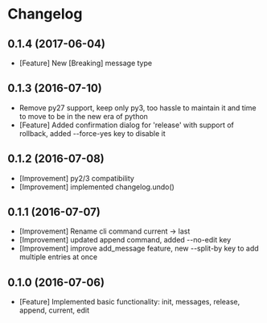 Changelog
=========

0.1.4 (2017-06-04)
--------------------
* [Feature] New [Breaking] message type

0.1.3 (2016-07-10)
------------------
* Remove py27 support, keep only py3, too hassle to maintain it and time to move to be in the new era of python
* [Feature] Added confirmation dialog for 'release' with support of rollback, added --force-yes key to disable it

0.1.2 (2016-07-08)
------------------
* [Improvement] py2/3 compatibility
* [Improvement] implemented changelog.undo()

0.1.1 (2016-07-07)
------------------
* [Improvement] Rename cli command current -> last
* [Improvement] updated append command, added --no-edit key
* [Improvement] improve add_message feature, new --split-by key to add multiple entries at once

0.1.0 (2016-07-06)
------------------
* [Feature] Implemented basic functionality: init, messages, release, append, current, edit


